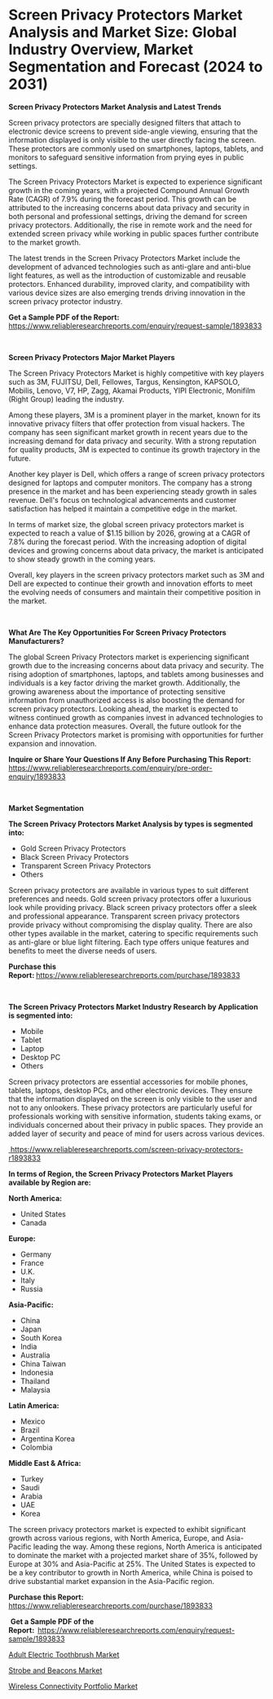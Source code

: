 <p><h1>Screen Privacy Protectors Market Analysis and Market Size: Global Industry Overview, Market Segmentation and Forecast (2024 to 2031)</h1></p><p><strong>Screen Privacy Protectors Market Analysis and Latest Trends</strong></p>
<p><p>Screen privacy protectors are specially designed filters that attach to electronic device screens to prevent side-angle viewing, ensuring that the information displayed is only visible to the user directly facing the screen. These protectors are commonly used on smartphones, laptops, tablets, and monitors to safeguard sensitive information from prying eyes in public settings.</p><p>The Screen Privacy Protectors Market is expected to experience significant growth in the coming years, with a projected Compound Annual Growth Rate (CAGR) of 7.9% during the forecast period. This growth can be attributed to the increasing concerns about data privacy and security in both personal and professional settings, driving the demand for screen privacy protectors. Additionally, the rise in remote work and the need for extended screen privacy while working in public spaces further contribute to the market growth.</p><p>The latest trends in the Screen Privacy Protectors Market include the development of advanced technologies such as anti-glare and anti-blue light features, as well as the introduction of customizable and reusable protectors. Enhanced durability, improved clarity, and compatibility with various device sizes are also emerging trends driving innovation in the screen privacy protector industry.</p></p>
<p><strong>Get a Sample PDF of the Report:&nbsp;</strong> <a href="https://www.reliableresearchreports.com/enquiry/request-sample/1893833">https://www.reliableresearchreports.com/enquiry/request-sample/1893833</a></p>
<p>&nbsp;</p>
<p><strong>Screen Privacy Protectors Major Market Players</strong></p>
<p><p>The Screen Privacy Protectors Market is highly competitive with key players such as 3M, FUJITSU, Dell, Fellowes, Targus, Kensington, KAPSOLO, Mobilis, Lenovo, V7, HP, Zagg, Akamai Products, YIPI Electronic, Monifilm (Right Group) leading the industry. </p><p>Among these players, 3M is a prominent player in the market, known for its innovative privacy filters that offer protection from visual hackers. The company has seen significant market growth in recent years due to the increasing demand for data privacy and security. With a strong reputation for quality products, 3M is expected to continue its growth trajectory in the future.</p><p>Another key player is Dell, which offers a range of screen privacy protectors designed for laptops and computer monitors. The company has a strong presence in the market and has been experiencing steady growth in sales revenue. Dell's focus on technological advancements and customer satisfaction has helped it maintain a competitive edge in the market.</p><p>In terms of market size, the global screen privacy protectors market is expected to reach a value of $1.15 billion by 2026, growing at a CAGR of 7.8% during the forecast period. With the increasing adoption of digital devices and growing concerns about data privacy, the market is anticipated to show steady growth in the coming years.</p><p>Overall, key players in the screen privacy protectors market such as 3M and Dell are expected to continue their growth and innovation efforts to meet the evolving needs of consumers and maintain their competitive position in the market.</p></p>
<p>&nbsp;</p>
<p><strong>What Are The Key Opportunities For Screen Privacy Protectors Manufacturers?</strong></p>
<p><p>The global Screen Privacy Protectors market is experiencing significant growth due to the increasing concerns about data privacy and security. The rising adoption of smartphones, laptops, and tablets among businesses and individuals is a key factor driving the market growth. Additionally, the growing awareness about the importance of protecting sensitive information from unauthorized access is also boosting the demand for screen privacy protectors. Looking ahead, the market is expected to witness continued growth as companies invest in advanced technologies to enhance data protection measures. Overall, the future outlook for the Screen Privacy Protectors market is promising with opportunities for further expansion and innovation.</p></p>
<p><strong>Inquire or Share Your Questions If Any Before Purchasing This Report:</strong> <a href="https://www.reliableresearchreports.com/enquiry/pre-order-enquiry/1893833">https://www.reliableresearchreports.com/enquiry/pre-order-enquiry/1893833</a></p>
<p>&nbsp;</p>
<p><strong>Market Segmentation</strong></p>
<p><strong>The Screen Privacy Protectors Market Analysis by types is segmented into:</strong></p>
<p><ul><li>Gold Screen Privacy Protectors</li><li>Black Screen Privacy Protectors</li><li>Transparent Screen Privacy Protectors</li><li>Others</li></ul></p>
<p><p>Screen privacy protectors are available in various types to suit different preferences and needs. Gold screen privacy protectors offer a luxurious look while providing privacy. Black screen privacy protectors offer a sleek and professional appearance. Transparent screen privacy protectors provide privacy without compromising the display quality. There are also other types available in the market, catering to specific requirements such as anti-glare or blue light filtering. Each type offers unique features and benefits to meet the diverse needs of users.</p></p>
<p><strong>Purchase this Report:&nbsp;</strong><a href="https://www.reliableresearchreports.com/purchase/1893833">https://www.reliableresearchreports.com/purchase/1893833</a></p>
<p>&nbsp;</p>
<p><strong>The Screen Privacy Protectors Market Industry Research by Application is segmented into:</strong></p>
<p><ul><li>Mobile</li><li>Tablet</li><li>Laptop</li><li>Desktop PC</li><li>Others</li></ul></p>
<p><p>Screen privacy protectors are essential accessories for mobile phones, tablets, laptops, desktop PCs, and other electronic devices. They ensure that the information displayed on the screen is only visible to the user and not to any onlookers. These privacy protectors are particularly useful for professionals working with sensitive information, students taking exams, or individuals concerned about their privacy in public spaces. They provide an added layer of security and peace of mind for users across various devices.</p></p>
<p><a href="https://www.reliableresearchreports.com/screen-privacy-protectors-r1893833">&nbsp;https://www.reliableresearchreports.com/screen-privacy-protectors-r1893833</a></p>
<p><strong>In terms of Region, the Screen Privacy Protectors Market Players available by Region are:</strong></p>
<p>
    <p> <strong> North America: </strong>
        <ul>
            <li>United States</li>
            <li>Canada</li>
        </ul>
        </p> 
    <p> <strong> Europe: </strong>
        <ul>
            <li>Germany</li>
            <li>France</li>
            <li>U.K.</li>
            <li>Italy</li>
            <li>Russia</li>
        </ul>
        </p> 
    <p> <strong> Asia-Pacific: </strong>
        <ul>
            <li>China</li>
            <li>Japan</li>
            <li>South Korea</li>
            <li>India</li>
            <li>Australia</li>
            <li>China Taiwan</li>
            <li>Indonesia</li>
            <li>Thailand</li>
            <li>Malaysia</li>
        </ul>
        </p> 
    <p> <strong> Latin America: </strong>
        <ul>
            <li>Mexico</li>
            <li>Brazil</li>
            <li>Argentina Korea</li>
            <li>Colombia</li>
        </ul>
        </p> 
    <p> <strong> Middle East & Africa: </strong>
        <ul>
            <li>Turkey</li>
            <li>Saudi</li>
            <li>Arabia</li>
            <li>UAE</li>
            <li>Korea</li>
        </ul>
    </p>
    </p>
<p><p>The screen privacy protectors market is expected to exhibit significant growth across various regions, with North America, Europe, and Asia-Pacific leading the way. Among these regions, North America is anticipated to dominate the market with a projected market share of 35%, followed by Europe at 30% and Asia-Pacific at 25%. The United States is expected to be a key contributor to growth in North America, while China is poised to drive substantial market expansion in the Asia-Pacific region.</p></p>
<p><strong>Purchase this Report: </strong><a href="https://www.reliableresearchreports.com/purchase/1893833">https://www.reliableresearchreports.com/purchase/1893833</a></p>
<p>&nbsp;<strong>Get a Sample PDF of the Report:&nbsp;&nbsp;</strong><a href="https://www.reliableresearchreports.com/enquiry/request-sample/1893833">https://www.reliableresearchreports.com/enquiry/request-sample/1893833</a></p>
<p><strong></strong></p>
<p><p><a href="https://github.com/WillieWoodard/Market-Research-Report-List-6/blob/main/adult-electric-toothbrush-market.md">Adult Electric Toothbrush Market</a></p><p><a href="https://medium.com/@richard_ellings/strobe-and-beacons-market-forecast-global-market-trends-and-analysis-from-2024-to-2031-covered-in-20b1053711d0">Strobe and Beacons Market</a></p><p><a href="https://medium.com/@ransomohns/wireless-connectivity-portfolio-market-size-is-growing-at-cagr-of-11-9-b48f5c93cd16">Wireless Connectivity Portfolio Market</a></p></p>